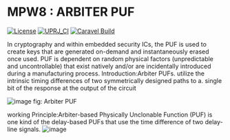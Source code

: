 #  MPW8 : ARBITER PUF

[![License](https://img.shields.io/badge/License-Apache%202.0-blue.svg)](https://opensource.org/licenses/Apache-2.0) [![UPRJ_CI](https://github.com/efabless/caravel_project_example/actions/workflows/user_project_ci.yml/badge.svg)](https://github.com/efabless/caravel_project_example/actions/workflows/user_project_ci.yml) [![Caravel Build](https://github.com/efabless/caravel_project_example/actions/workflows/caravel_build.yml/badge.svg)](https://github.com/efabless/caravel_project_example/actions/workflows/caravel_build.yml)


 


In cryptography and within embedded security ICs, the PUF is used to create keys that are generated on-demand and instantaneously erased once used. PUF is dependent on random physical factors (unpredictable and uncontrollable) that exist natively and/or are incidentally introduced during a manufacturing process.
Introduction:Arbiter PUFs. utilize the intrinsic timing differences of two symmetrically designed paths to a. single bit of the response at the output of the circuit 

![image](https://user-images.githubusercontent.com/101010093/208838060-4411eeca-1ad9-4192-83a0-63891747bd52.png)
fig: Arbiter PUF

working Principle:Arbiter-based Physically Unclonable Function (PUF) is one kind of the delay-based PUFs that use the time difference of two delay-line signals. 
 ![image](https://user-images.githubusercontent.com/101010093/208838406-ae22c3fe-435d-4a82-bf05-c152d96c4a63.png)


